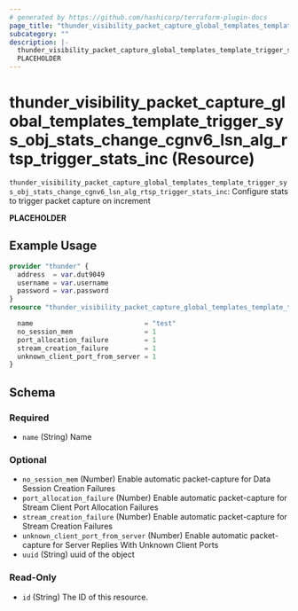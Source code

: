 ```yaml
---
# generated by https://github.com/hashicorp/terraform-plugin-docs
page_title: "thunder_visibility_packet_capture_global_templates_template_trigger_sys_obj_stats_change_cgnv6_lsn_alg_rtsp_trigger_stats_inc Resource - terraform-provider-thunder"
subcategory: ""
description: |-
  thunder_visibility_packet_capture_global_templates_template_trigger_sys_obj_stats_change_cgnv6_lsn_alg_rtsp_trigger_stats_inc: Configure stats to trigger packet capture on increment
  PLACEHOLDER
---
```


# thunder_visibility_packet_capture_global_templates_template_trigger_sys_obj_stats_change_cgnv6_lsn_alg_rtsp_trigger_stats_inc (Resource)

`thunder_visibility_packet_capture_global_templates_template_trigger_sys_obj_stats_change_cgnv6_lsn_alg_rtsp_trigger_stats_inc`: Configure stats to trigger packet capture on increment

__PLACEHOLDER__

## Example Usage

```terraform
provider "thunder" {
  address  = var.dut9049
  username = var.username
  password = var.password
}
resource "thunder_visibility_packet_capture_global_templates_template_trigger_sys_obj_stats_change_cgnv6_lsn_alg_rtsp_trigger_stats_inc" "thunder_visibility_packet_capture_global_templates_template_trigger_sys_obj_stats_change_cgnv6_lsn_alg_rtsp_trigger_stats_inc" {

  name                            = "test"
  no_session_mem                  = 1
  port_allocation_failure         = 1
  stream_creation_failure         = 1
  unknown_client_port_from_server = 1
}
```

<!-- schema generated by tfplugindocs -->
## Schema

### Required

- `name` (String) Name

### Optional

- `no_session_mem` (Number) Enable automatic packet-capture for Data Session Creation Failures
- `port_allocation_failure` (Number) Enable automatic packet-capture for Stream Client Port Allocation Failures
- `stream_creation_failure` (Number) Enable automatic packet-capture for Stream Creation Failures
- `unknown_client_port_from_server` (Number) Enable automatic packet-capture for Server Replies With Unknown Client Ports
- `uuid` (String) uuid of the object

### Read-Only

- `id` (String) The ID of this resource.


